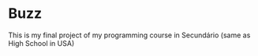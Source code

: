 # Buzz
This is my final project of my programming course in Secundário (same as High School in USA)
